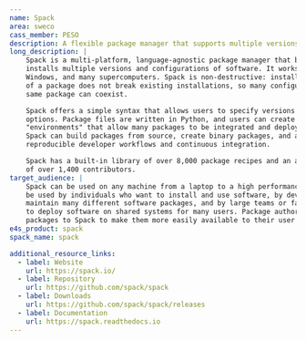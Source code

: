 ```yaml
---
name: Spack
area: sweco
cass_member: PESO
description: A flexible package manager that supports multiple versions, configurations, platforms, and compilers
long_description: |
    Spack is a multi-platform, language-agnostic package manager that builds and
    installs multiple versions and configurations of software. It works on Linux, macOS,
    Windows, and many supercomputers. Spack is non-destructive: installing a new version
    of a package does not break existing installations, so many configurations of the
    same package can coexist.

    Spack offers a simple syntax that allows users to specify versions and configuration
    options. Package files are written in Python, and users can create reproducible
    "environments" that allow many packages to be integrated and deployed together.
    Spack can build packages from source, create binary packages, and also has supports
    reproducible developer workflows and continuous integration.

    Spack has a built-in library of over 8,000 package recipes and an active community
    of over 1,400 contributors.
target_audience: |
    Spack can be used on any machine from a laptop to a high performance cluster. It can
    be used by individuals who want to install and use software, by developers who
    maintain many different software packages, and by large teams or facilities who want
    to deploy software on shared systems for many users. Package authors can add their
    packages to Spack to make them more easily available to their user base.
e4s_product: spack
spack_name: spack

additional_resource_links:
  - label: Website
    url: https://spack.io/
  - label: Repository
    url: https://github.com/spack/spack
  - label: Downloads
    url: https://github.com/spack/spack/releases
  - label: Documentation
    url: https://spack.readthedocs.io
---
```


